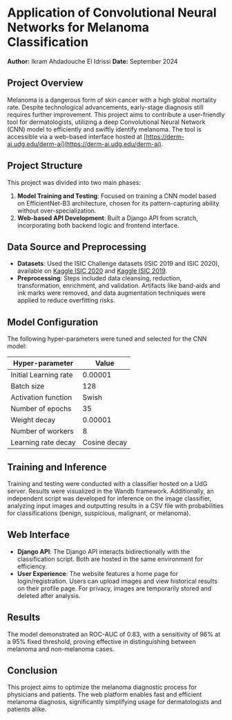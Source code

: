 
# Application of Convolutional Neural Networks for Melanoma Classification

**Author:** Ikram Ahdadouche El Idrissi
**Date:** September 2024

## Project Overview
Melanoma is a dangerous form of skin cancer with a high global mortality rate. Despite technological advancements, early-stage diagnosis still requires further improvement. This project aims to contribute a user-friendly tool for dermatologists, utilizing a deep Convolutional Neural Network (CNN) model to efficiently and swiftly identify melanoma. The tool is accessible via a web-based interface hosted at [https://derm-ai.udg.edu/derm-ai](https://derm-ai.udg.edu/derm-ai).

## Project Structure
This project was divided into two main phases:
1. **Model Training and Testing**: Focused on training a CNN model based on EfficientNet-B3 architecture, chosen for its pattern-capturing ability without over-specialization.
2. **Web-based API Development**: Built a Django API from scratch, incorporating both backend logic and frontend interface.

## Data Source and Preprocessing
- **Datasets**: Used the ISIC Challenge datasets (ISIC 2019 and ISIC 2020), available on [Kaggle ISIC 2020](https://www.kaggle.com/datasets/cdeotte/jpeg-melanoma-192x192) and [Kaggle ISIC 2019](https://www.kaggle.com/datasets/agsam23/isic-2019-challenge).
- **Preprocessing**: Steps included data cleansing, reduction, transformation, enrichment, and validation. Artifacts like band-aids and ink marks were removed, and data augmentation techniques were applied to reduce overfitting risks.

## Model Configuration
The following hyper-parameters were tuned and selected for the CNN model:

| Hyper-parameter      | Value         |
|----------------------|---------------|
| Initial Learning rate| 0.00001       |
| Batch size           | 128           |
| Activation function  | Swish         |
| Number of epochs     | 35            |
| Weight decay         | 0.00001       |
| Number of workers    | 8             |
| Learning rate decay  | Cosine decay  |

## Training and Inference
Training and testing were conducted with a classifier hosted on a UdG server. Results were visualized in the Wandb framework. Additionally, an independent script was developed for inference on the image classifier, analyzing input images and outputting results in a CSV file with probabilities for classifications (benign, suspicious, malignant, or melanoma).

## Web Interface
- **Django API**: The Django API interacts bidirectionally with the classification script. Both are hosted in the same environment for efficiency.
- **User Experience**: The website features a home page for login/registration. Users can upload images and view historical results on their profile page. For privacy, images are temporarily stored and deleted after analysis.

## Results
The model demonstrated an ROC-AUC of 0.83, with a sensitivity of 96% at a 95% fixed threshold, proving effective in distinguishing between melanoma and non-melanoma cases.

## Conclusion
This project aims to optimize the melanoma diagnostic process for physicians and patients. The web platform enables fast and efficient melanoma diagnosis, significantly simplifying usage for dermatologists and patients alike.

